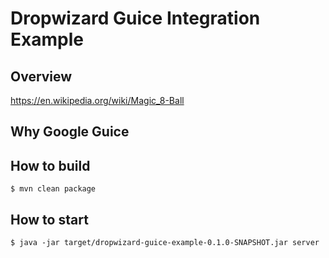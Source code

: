 # Dropwizard Guice Integration Example

## Overview 

https://en.wikipedia.org/wiki/Magic_8-Ball

## Why Google Guice




## How to build 

```
$ mvn clean package 
```

## How to start 

```
$ java -jar target/dropwizard-guice-example-0.1.0-SNAPSHOT.jar server
``` 